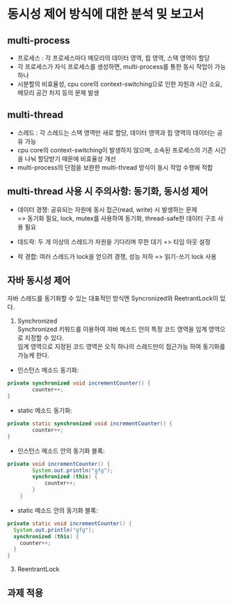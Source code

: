 # 동시성 제어 방식에 대한 분석 밎 보고서

## multi-process 
* 프로세스 : 각 프로세스마다 메모리의 데이터 영역, 힙 영역, 스택 영역이 할당
* 각 프로세스가 자식 프로세스를 생성하면, multi-process를 통한 동시 작업이 가능하나 
* 시분할의 비효율성, cpu core의 context-switching으로 인한 자원과 시간 소요, 메모리 공간 차지 등의 문제 발생

## multi-thread 
* 스레드 : 각 스레드는 스택 영역만 새로 할당, 데이터 영역과 힙 영역의 데이터는 공유 가능
* cpu core의 context-switching이 발생하지 않으며, 소속된 프로세스의 기존 시간을 나눠 할당받기 때문에 비효율성 개선
* multi-process의 단점을 보완한 multi-thread 방식이 동시 작업 수행에 적합

## multi-thread 사용 시 주의사항: 동기화, 동시성 제어 
* 데이터 경쟁: 공유되는 자원에 동시 접근(read, write) 시 발생하는 문제<br>
  => 동기화 필요, lock, mutex를 사용하여 동기화, thread-safe한 데이터 구조 사용 필요

* 데드락: 두 개 이상의 스레드가 자원을 기다리며 무한 대기
  => 타임 아웃 설정
* 락 경합: 여러 스레드가 lock을 얻으려 경쟁, 성능 저하
  => 읽기-쓰기 lock 사용

## 자바 동시성 제어 

자바 스레드를 동기화할 수 있는 대표적인 방식엔 Syncronized와 ReetrantLock이 있다.

1. Synchronized<br>
Synchronized 키워드를 이용하여 자바 메소드 안의 특정 코드 영역을 임계 영역으로 지정할 수 있다.  
임계 영역으로 지정된 코드 영역은 오직 하나의 스레드만이 접근가능 하여 동기화를 가능케 한다.

* 인스턴스 메소드 동기화: 
```java
private synchronized void incrementCounter() {
		counter++;
}
```
* static 메소드 동기화: 
```java
private static synchronized void incrementCounter() {
		counter++;
}
```
* 인스턴스 메소드 안의 동기화 블록: 
```java
private void incrementCounter() {
		System.out.println("gfg");
		synchronized (this) {
			counter++;
		}
	}
```
* static 메소드 안의 동기화 블록: 

```java
private static void incrementCounter() {
  System.out.println("gfg");
  synchronized (this) {
    counter++;
  }
}
```

3. ReentrantLock

## 과제 적용
